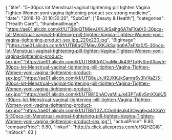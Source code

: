 {
	"title": "5~30pcs lot Menstrual vaginal tightening pill tighten Vagina Tighten Women yoni vagina tightening product sex strong medicine",
	"date": "2018-10-31 10:30:20",
	"SubCat": ["Beauty & Health"],
	"categories": ["Health Care"],
	"thumbnailImage": "https://ae01.alicdn.com/kf/UTB8qQTMjevJXKJkSajhq6A7aFXa0/5-30pcs-lot-Menstrual-vaginal-tightening-pill-tighten-Vagina-Tighten-Women-yoni-vagina-tightening-product-sex.jpg_220x220.jpg",
	"BigImage": ["https://ae01.alicdn.com/kf/UTB8qQTMjevJXKJkSajhq6A7aFXa0/5-30pcs-lot-Menstrual-vaginal-tightening-pill-tighten-Vagina-Tighten-Women-yoni-vagina-tightening-product-sex.jpg","https://ae01.alicdn.com/kf/UTB8RtrACyaMiuJk43PTq6ySmXXav/5-30pcs-lot-Menstrual-vaginal-tightening-pill-tighten-Vagina-Tighten-Women-yoni-vagina-tightening-product-sex.jpg","https://ae01.alicdn.com/kf/UTB8uUrJjf2JXKJkSanrq6y3lVXaZ/5-30pcs-lot-Menstrual-vaginal-tightening-pill-tighten-Vagina-Tighten-Women-yoni-vagina-tightening-product-sex.jpg","https://ae01.alicdn.com/kf/UTB810nACyaMiuJk43PTq6ySmXXaK/5-30pcs-lot-Menstrual-vaginal-tightening-pill-tighten-Vagina-Tighten-Women-yoni-vagina-tightening-product-sex.jpg","https://ae01.alicdn.com/kf/UTB8T3ZJC0oSdeJk43Owq6ya4XXaY/5-30pcs-lot-Menstrual-vaginal-tightening-pill-tighten-Vagina-Tighten-Women-yoni-vagina-tightening-product-sex.jpg"],
	"actualPrice": 8.80,
	"comparePrice": 9.80,
	"linkurl": "http://s.click.aliexpress.com/e/SQHZGI8",
	"inStock": 63
}
